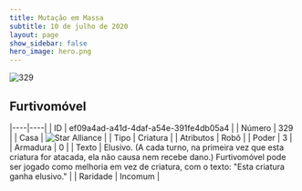 ```yaml
---
title: Mutação em Massa
subtitle: 10 de julho de 2020
layout: page
show_sidebar: false
hero_image: hero.png
---
```


![329](https://cdn.keyforgegame.com/media/card_front/pt/479_329_Q48JP863C362_pt.png)

## Furtivomóvel

|----|----|
| ID | ef09a4ad-a41d-4daf-a54e-391fe4db05a4 |
| Número | 329 |
| Casa | ![Star Alliance](https://archonarcana.com/images/thumb/7/7d/Star_Alliance.png/22px-Star_Alliance.png "Aliança Estelar") |
| Tipo | Criatura |
| Atributos | Robô |
| Poder | 3 |
| Armadura | 0 |
| Texto | Elusivo. (A cada turno, na primeira vez que esta criatura for atacada, ela não causa nem recebe dano.) Furtivomóvel pode ser jogado como melhoria em vez de criatura, com o  texto: "Esta criatura ganha elusivo." |
| Raridade | Incomum |
